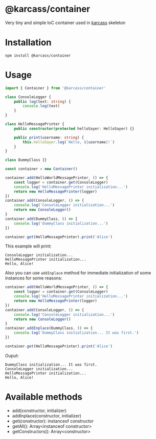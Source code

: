 # @karcass/container

Very tiny and simple IoC container used in <a href="https://github.com/karcass-ts/karcass">karcass</a> skeleton

# Installation

```
npm install @karcass/container
```

# Usage

```typescript
import { Container } from '@karcass/container'

class ConsoleLogger {
    public log(text: string) {
        console.log(text)
    }
}

class HelloMessagePrinter {
    public constructor(protected helloSayer: HelloSayer) {}

    public print(username: string) {
        this.helloSayer.log(`Hello, ${username}!`)
    }
}

class DummyClass {}

const container = new Container()

container.add(HelloWorldMessagePrinter, () => {
    const logger = container.get(ConsoleLogger)
    console.log('HelloMessagePrinter initialization...')
    return new HelloMessagePrinter(logger)
})
container.add(ConsoleLogger, () => {
    console.log('ConsoleLogger initialization...')
    return new ConsoleLogger()
}
container.add(DummyClass, () => {
    console.log('DummyClass initialization...')
})

container.get(HelloMessagePrinter).print('Alice')
```

This example will print:

```
ConsoleLogger initialization...
HelloMessagePrinter initialization...
Hello, Alice!
```

Also you can use `addInplace` method for immediate initialization of some instances for some reasons:

```typescript
container.add(HelloWorldMessagePrinter, () => {
    const logger = container.get(ConsoleLogger)
    console.log('HelloMessagePrinter initialization...')
    return new HelloMessagePrinter(logger)
})
container.add(ConsoleLogger, () => {
    console.log('ConsoleLogger initialization...')
    return new ConsoleLogger()
}
container.addInplace(DummyClass, () => {
    console.log('DummyClass initialization... It was first.')
})

container.get(HelloMessagePrinter).print('Alice')
```

Ouput:

```
DummyClass initialization... It was first.
ConsoleLogger initialization...
HelloMessagePrinter initialization...
Hello, Alice!
```

# Available methods

* add(constructor, initializer)
* addInplace(constructor, initializer)
* get(constructor): instanceof constructor
* getAll(): Array&lt;instanceof constructor&gt;
* getConstructors(): Array&lt;constructor&gt;
